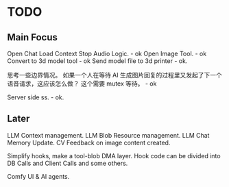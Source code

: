 # TODO

## Main Focus
Open Chat Load Context
Stop Audio Logic. - ok
Open Image Tool. - ok
Convert to 3d model tool - ok
Send model file to 3d printer - ok.

思考一些边界情况。
如果一个人在等待 AI 生成图片回复的过程里又发起了下一个语音请求，这应该怎么做？ 这个需要 mutex 等待。 - ok

Server side ss. - ok.


## Later
LLM Context management.
LLM Blob Resource management.
LLM Chat Memory Update.
CV Feedback on image content created.

Simplify hooks, make a tool-blob DMA layer.
Hook code can be divided into DB Calls and Client Calls and some others.

Comfy UI & AI agents.

